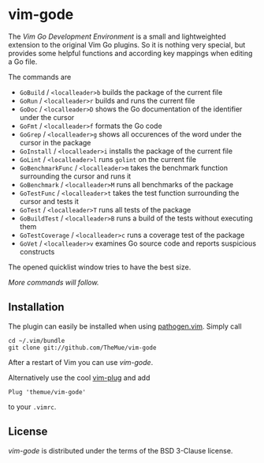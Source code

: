 # vim-gode

The *Vim Go Development Environment* is a small and lightweighted extension to the
original Vim Go plugins. So it is nothing very special, but provides some helpful
functions and according key mappings when editing a Go file.

The commands are

- `GoBuild` / `<localleader>b` builds the package of the current file
- `GoRun` / `<localleader>r` builds and runs the current file
- `GoDoc` / `<localleader>D` shows the Go documentation of the identifier under the cursor
- `GoFmt` / `<localleader>f` formats the Go code
- `GoGrep` / `<localleader>g` shows all occurences of the word under the cursor in the package
- `GoInstall` / `<localleader>i` installs the package of the current file
- `GoLint` / `<localleader>l` runs `golint` on the current file
- `GoBenchmarkFunc` / `<localleader>m` takes the benchmark function surrounding the cursor and runs it
- `GoBenchmark` / `<localleader>M` runs all benchmarks of the package
- `GoTestFunc` / `<localleader>t` takes the test function surrounding the cursor and tests it
- `GoTest` / `<localleader>T` runs all tests of the package
- `GoBuildTest` / `<localleader>B` runs a build of the tests without executing them
- `GoTestCoverage` / `<localleader>c` runs a coverage test of the package
- `GoVet` / `<localleader>v` examines Go source code and reports suspicious constructs

The opened quicklist window tries to have the best size.

*More commands will follow.*

## Installation

The plugin can easily be installed when using [pathogen.vim](https://github.com/tpope/vim-pathogen).
Simply call

    cd ~/.vim/bundle
    git clone git://github.com/TheMue/vim-gode

After a restart of Vim you can use *vim-gode*.

Alternatively use the cool [vim-plug](https://github.com/junegunn/vim-plug) and add

    Plug 'themue/vim-gode'

to your `.vimrc`.

## License

*vim-gode* is distributed under the terms of the BSD 3-Clause license.
